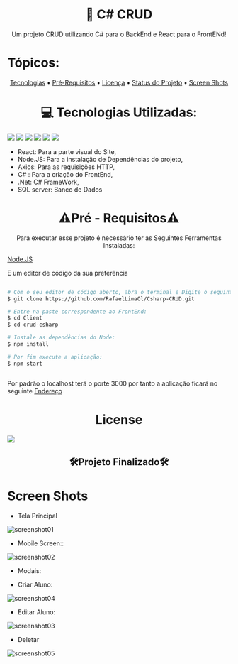 ﻿# <h1 align="center">🔗 C# CRUD</h1>

<p align="center">Um projeto CRUD utilizando C# para o BackEnd e React para o FrontENd!</p>

# Tópicos:

<p align="center">
 <a href="#tecnologias">Tecnologias</a> • 
 <a href="#pre_req">Pré-Requisitos</a> • 
 <a href="#licenca">Licença</a> •
 <a href="#status">Status do Projeto</a> •
 <a href="#screen">Screen Shots</a>
</p>

<h1 align="center" id="tecnologias"> 💻 Tecnologias Utilizadas: </h1>

<img src="https://img.shields.io/static/v1?label=React&message=FrontEnd&color=61DAFB&style=for-the-badge&logo=ghost"/> <img src="https://img.shields.io/static/v1?label=Node.JS&message=Packets Manege&color=339933&style=for-the-badge&logo=ghost"/> <img src="https://img.shields.io/static/v1?label=Axios&message=HTTP Request&color=5A29E4&style=for-the-badge&logo=ghost"/> <img src="https://img.shields.io/static/v1?label=C Sharp&message=BakEnd&color=239120&style=for-the-badge&logo=ghost"/> <img src="https://img.shields.io/static/v1?label=.NET&message=FrameWord&color=512BD4&style=for-the-badge&logo=ghost"/>  <img src="https://img.shields.io/static/v1?label=SQL server&message=Banco de Dados&color=CC2927&style=for-the-badge&logo=ghost"/> 

- React: Para a parte visual do Site,  
- Node.JS: Para a instalação de Dependências do projeto, 
- Axios:  Para as requisições HTTP, 
- C# : Para a criação do FrontEnd,
- .Net: C# FrameWork,
- SQL server: Banco de Dados

<h1 align="center" id="pre_req">⚠Pré - Requisitos⚠</h1>
<p align="center">Para executar esse projeto é necessário ter as Seguintes Ferramentas Instaladas: </p>

 <span align="center"><a href="https://nodejs.org/en/download/">Node.JS</a></span>
 <p>E um editor de código da sua preferência</p>

```bash

# Com o seu editor de código aberto, abra o terminal e Digite o seguinte comando:
$ git clone https://github.com/RafaelLimaOl/Csharp-CRUD.git

# Entre na paste correspondente ao FrontEnd:
$ cd Client
$ cd crud-csharp

# Instale as dependências do Node:
$ npm install

# Por fim execute a aplicação:
$ npm start



```
<p>Por padrão o localhost terá o porte 3000 por tanto a aplicação ficará no seguinte <a href="http://localhost:3000">Endereço</a></p>

<h1 align="center" id="licenca">License</h1>
<a href="https://github.com/RafaelLimaOl/API-React/blob/main/LICENSE.md"><img src="https://img.shields.io/static/v1?label=LICENSE&message=Link &color=5A29E4&style=for-the-badge&logo=ghost"/></a>

<h2 align="center" id="status">🛠Projeto Finalizado🛠</h2>


<h1 id="screen">Screen Shots</h1>

- Tela Principal

![screenshot01](https://user-images.githubusercontent.com/115644899/195409464-54c58e5a-b21b-47e9-91d6-39fba296bd68.png)

- Mobile Screen::

![screenshot02](https://user-images.githubusercontent.com/115644899/195409843-cbb0dd0d-6b56-460f-a7d5-a2f624045ab7.png)

- Modais:

- Criar Aluno:

![screenshot04](https://user-images.githubusercontent.com/115644899/195410159-d77cbd91-b5e7-499c-b89d-e9e1ee32be5e.png)

- Editar Aluno:

![screenshot03](https://user-images.githubusercontent.com/115644899/195410128-aaa5bcfb-8824-4213-a3fd-a95408bc85ac.png)

- Deletar

![screenshot05](https://user-images.githubusercontent.com/115644899/195410184-758b7d00-28c4-4619-8c8b-b3e0369a2d53.png)



